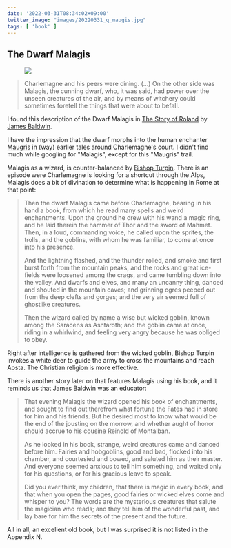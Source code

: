 ```yaml
---
date: '2022-03-31T08:34:02+09:00'
twitter_image: "images/20220331_q_maugis.jpg"
tags: [ 'book' ]
---
```


## The Dwarf Malagis

<figure class="right noborder largest">
<a href=""><img src="images/20220331_harpies.jpg" loading="lazy" /></a>
<figcaption>
</figcaption>
</figure>

> Charlemagne and his peers were dining. (...) On the other side was Malagis, the cunning dwarf, who, it was said, had power over the unseen creatures of the air, and by means of witchery could sometimes foretell the things that were about to befall.

I found this description of the Dwarf Malagis in [The Story of Roland](https://www.google.com/books/edition/The_Story_of_Roland/dB-nWc62K9AC?hl=en&gbpv=1&printsec=frontcover) by [James Baldwin](https://en.wikipedia.org/wiki/James_Baldwin_(editor_and_author)).

I have the impression that the dwarf morphs into the human enchanter [Maugris](https://en.wikipedia.org/wiki/Maugris) in (way) earlier tales around Charlemagne's court. I didn't find much while googling for "Malagis", except for this "Maugris" trail.

Malagis as a wizard, is counter-balanced by [Bishop Turpin](https://en.wikipedia.org/wiki/Tilpin). There is an episode were Charlemagne is looking for a shortcut through the Alps, Malagis does a bit of divination to determine what is happening in Rome at that point:

> Then the dwarf Malagis came before Charlemagne, bearing in his hand a book, from which he read many spells and weird enchantments. Upon the ground he drew with his wand a magic ring, and he laid therein the hammer of Thor and the sword of Mahmet. Then, in a loud, commanding voice, he called upon the sprites, the trolls, and the goblins, with whom he was familiar, to come at once into his presence.
>
> And the lightning flashed, and the thunder rolled, and smoke and first burst forth from the mountain peaks, and the rocks and great ice-fields were loosened among the crags, and came tumbling down into the valley. And dwarfs and elves, and many an uncanny thing, danced and shouted in the mountain caves; and grinning ogres peeped out from the deep clefts and gorges; and the very air seemed full of ghostlike creatures.
>
> Then the wizard called by name a wise but wicked goblin, known among the Saracens as Ashtaroth; and the goblin came at once, riding in a whirlwind, and feeling very angry because he was obliged to obey.

Right after intelligence is gathered from the wicked goblin, Bishop Turpin invokes a white deer to guide the army to cross the mountains and reach Aosta. The Christian religion is more effective.

There is another story later on that features Malagis using his book, and it reminds us that James Baldwin was an educator:

> That evening Malagis the wizard opened his book of enchantments, and sought to find out therefrom what fortune the Fates had in store for him and his friends. But he desired most to know what would be the end of the jousting on the morrow, and whether aught of honor should accrue to his cousine Reinold of Montalban.
>
> As he looked in his book, strange, weird creatures came and danced before him. Fairies and hobgoblins, good and bad, flocked into his chamber, and courtesied and bowed, and saluted him as their master. And everyone seemed anxious to tell him something, and waited only for his questions, or for his gracious leave to speak.
>
> Did you ever think, my children, that there is magic in every book, and that when you open the pages, good fairies or wicked elves come and whisper to you? The words are the mysterious creatures that salute the magician who reads; and they tell him of the wonderful past, and lay bare for him the secrets of the present and the future.

All in all, an excellent old book, but I was surprised it is not listed in the Appendix N.

